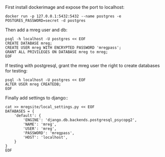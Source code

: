 First install dockerimage and expose the port to localhost:
```
docker run -p 127.0.0.1:5432:5432 --name postgres -e POSTGRES_PASSWORD=secret -d postgres
```

Then add a mreg user and db:
```
psql -h localhost -U postgres << EOF
CREATE DATABASE mreg;
CREATE USER mreg WITH ENCRYPTED PASSWORD 'mregpass';
GRANT ALL PRIVILEGES ON DATABASE mreg to mreg;
EOF
```

If testing with postgresql, grant the mreg user the right to create databases for testing:
```
psql -h localhost -U postgres << EOF
ALTER USER mreg CREATEDB;
EOF
```

Finally add settings to django::
```
cat >> mregsite/local_settings.py << EOF
DATABASES = {
    'default': {
        'ENGINE': 'django.db.backends.postgresql_psycopg2',
        'NAME': 'mreg',
        'USER': 'mreg',
        'PASSWORD': 'mregpass',
        'HOST': 'localhost',
    }
}
EOF
```
